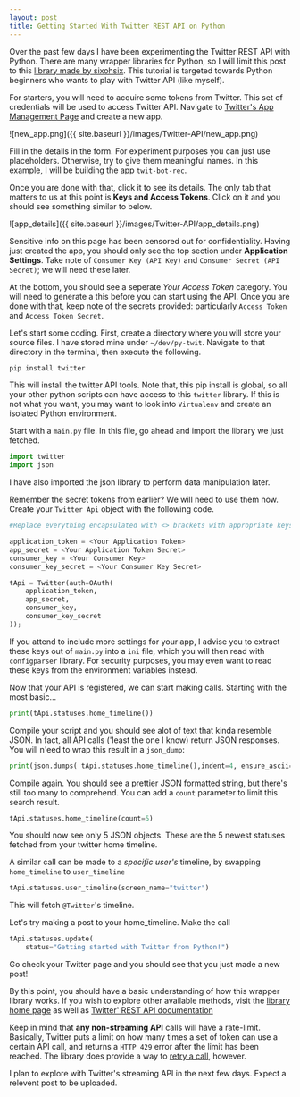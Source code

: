 ```yaml
---
layout: post
title: Getting Started With Twitter REST API on Python
---
```


Over the past few days I have been experimenting the Twitter REST API with Python. There are many wrapper libraries for Python, so I will limit this post to this [library made by sixohsix](https://github.com/sixohsix/twitter). This tutorial is targeted towards Python beginners who wants to play with Twitter API (like myself).

For starters, you will need to acquire some tokens from Twitter. This set of credentials will be used to access Twitter API. Navigate to [Twitter's App Management Page](https://apps.twitter.com/) and create a new app.

![new_app.png]({{ site.baseurl }}/images/Twitter-API/new_app.png)

Fill in the details in the form. For experiment purposes you can just use placeholders. Otherwise, try to give them meaningful names. In this example, I will be building the app `twit-bot-rec`.

Once you are done with that, click it to see its details. The only tab that matters to us at this point is **Keys and Access Tokens**. Click on it and you should see something similar to below.

![app_details]({{ site.baseurl }}/images/Twitter-API/app_details.png)

Sensitive info on this page has been censored out for confidentiality. Having just created the app, you should only see the top section under **Application Settings**. Take note of `Consumer Key (API Key)` and `Consumer Secret (API Secret)`; we will need these later.

At the bottom, you should see a seperate *Your Access Token* category. You will need to generate a this before you can start using the API. Once you are done with that, keep note of the secrets provided: particularly `Access Token` and `Access Token Secret`.

Let's start some coding. First, create a directory where you will store your source files. I have stored mine under `~/dev/py-twit`. Navigate to that directory in the terminal, then execute the following.

```bash
pip install twitter
```

This will install the twitter API tools. Note that, this pip install is global, so all your other python scripts can have access to this `twitter` library. If this is not what you want, you may want to look into `Virtualenv` and create an isolated Python environment.

Start with a `main.py` file. In this file, go ahead and import the library we just fetched.

```python
import twitter
import json
```

I have also imported the json library to perform data manipulation later.

Remember the secret tokens from earlier? We will need to use them now. Create your `Twitter Api` object with the following code.

```python
#Replace everything encapsulated with <> brackets with appropriate keys

application_token = <Your Application Token>
app_secret = <Your Application Token Secret>
consumer_key = <Your Consumer Key>
consumer_key_secret = <Your Consumer Key Secret>

tApi = Twitter(auth=OAuth(
    application_token,
    app_secret,
    consumer_key,
    consumer_key_secret
));
```

If you attend to include more settings for your app, I advise you to extract these keys out of `main.py` into a `ini` file, which you will then read with `configparser` library. For security purposes, you may even want to read these keys from the environment variables instead.

Now that your API is registered, we can start making calls. Starting with the most basic...

```python
print(tApi.statuses.home_timeline())
```

Compile your script and you should see alot of text that kinda resemble JSON. In fact, all API calls ('least the one I know) return JSON responses. You will n'eed to wrap this result in a `json_dump`:

```python
print(json.dumps( tApi.statuses.home_timeline(),indent=4, ensure_ascii=FALSE)
```

Compile again. You should see a prettier JSON formatted string, but there's still too many to comprehend. You can add a `count` parameter to limit this search result.

```python
tApi.statuses.home_timeline(count=5)
```
You should now see only 5 JSON objects. These are the 5 newest statuses fetched from your twitter home timeline.

A similar call can be made to a *specific user's* timeline, by swapping `home_timeline` to `user_timeline`
```python
tApi.statuses.user_timeline(screen_name="twitter")
```

This will fetch `@Twitter`'s timeline.

Let's try making a post to your home_timeline. Make the call
```python
tApi.statuses.update(
    status="Getting started with Twitter from Python!")
```

Go check your Twitter page and you should see that you just made a new post!

By this point, you should have a basic understanding of how this wrapper library works. If you wish to explore other available methods, visit the [library home page](http://mike.verdone.ca/twitter/) as well as [Twitter' REST API documentation](https://dev.twitter.com/rest/public)

Keep in mind that **any non-streaming API** calls will have a rate-limit. Basically, Twitter puts a limit on how many times a set of token can use a certain API call, and returns a `HTTP 429` error after the limit has been reached. The library does provide a way to [retry a call](https://github.com/sixohsix/twitter#retrying-after-reaching-the-api-rate-limit), however.

I plan to explore with Twitter's streaming API in the next few days. Expect a relevent post to be uploaded.
